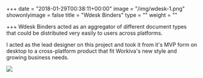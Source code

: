 +++
date = "2018-01-29T00:38:11+00:00"
image = "/img/wdesk-1.png"
showonlyimage = false
title = "Wdesk Binders"
type = ""
weight = ""

+++
Wdesk Binders acted as an aggregator of different document types that could be distributed very easily to users across platforms.
<!--more-->

I acted as the lead designer on this project and took it from it's MVP form on desktop to a cross-platform product that fit Workiva's new style and growing business needs.

![](/img/wdesk-1.png)